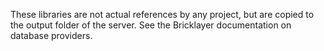 These libraries are not actual references by any project, but are copied to the output folder of the server. See the Bricklayer documentation on database providers.